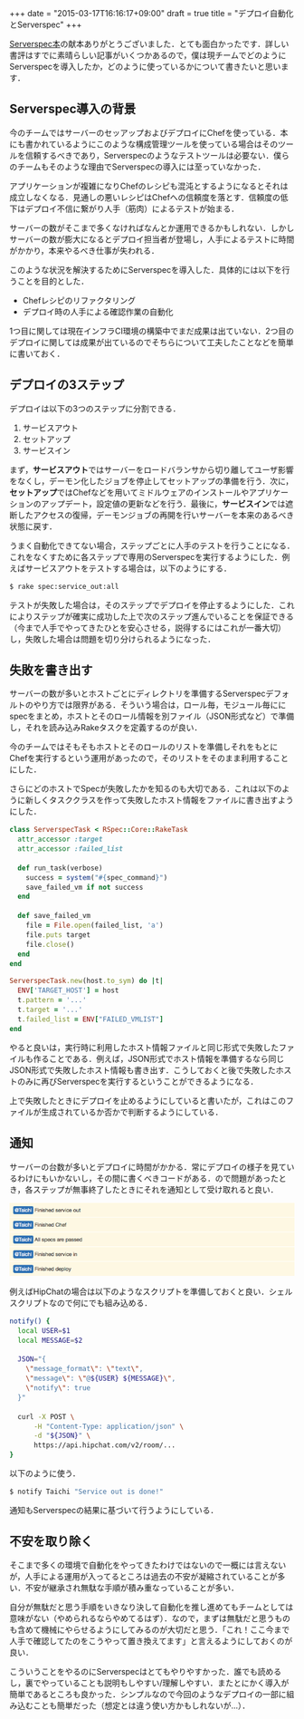 +++
date = "2015-03-17T16:16:17+09:00"
draft = true
title = "デプロイ自動化とServerspec"
+++

[Serverspec本](http://www.oreilly.co.jp/books/9784873117096/)の献本ありがとうございました．とても面白かったです．詳しい書評はすでに素晴らしい記事がいくつかあるので，僕は現チームでどのようにServerspecを導入したか，どのように使っているかについて書きたいと思います．

## Serverspec導入の背景

今のチームではサーバーのセッアップおよびデプロイにChefを使っている．本にも書かれているようにこのような構成管理ツールを使っている場合はそのツールを信頼するべきであり，Serverspecのようなテストツールは必要ない．僕らのチームもそのような理由でServerspecの導入には至っていなかった．

アプリケーションが複雑になりChefのレシピも混沌とするようになるとそれは成立しなくなる．見通しの悪いレシピはChefへの信頼度を落とす．信頼度の低下はデプロイ不信に繋がり人手（筋肉）によるテストが始まる．

サーバーの数がそこまで多くなければなんとか運用できるかもしれない．しかしサーバーの数が膨大になるとデプロイ担当者が登場し，人手によるテストに時間がかかり，本来やるべき仕事が失われる．

このような状況を解決するためにServerspecを導入した．具体的には以下を行うことを目的とした．

- Chefレシピのリファクタリング
- デプロイ時の人手による確認作業の自動化

1つ目に関しては現在インフラCI環境の構築中でまだ成果は出ていない．2つ目のデプロイに関しては成果が出ているのでそちらについて工夫したことなどを簡単に書いておく．

## デプロイの3ステップ

デプロイは以下の3つのステップに分割できる．

1. サービスアウト
2. セットアップ
3. サービスイン

まず，**サービスアウト**ではサーバーをロードバランサから切り離してユーザ影響をなくし，デーモン化したジョブを停止してセットアップの準備を行う．次に，**セットアップ**ではChefなどを用いてミドルウェアのインストールやアプリケーションのアップデート，設定値の更新などを行う．最後に，**サービスイン**では遮断したアクセスの復帰，デーモンジョブの再開を行いサーバーを本来のあるべき状態に戻す．

うまく自動化できてない場合，ステップごとに人手のテストを行うことになる．これをなくすために各ステップで専用のServerspecを実行するようにした．例えばサービスアウトをテストする場合は，以下のようにする．

```bash
$ rake spec:service_out:all 
```

テストが失敗した場合は，そのステップでデプロイを停止するようにした．これによりステップが確実に成功した上で次のステップ進んでいることを保証できる（今まで人手でやってきたひとを安心させる，説得するにはこれが一番大切）し，失敗した場合は問題を切り分けられるようになった．


## 失敗を書き出す

サーバーの数が多いとホストごとにディレクトリを準備するServerspecデフォルトのやり方では限界がある．そういう場合は，ロール毎，モジュール毎ににspecをまとめ，ホストとそのロール情報を別ファイル（JSON形式など）で準備し，それを読み込みRakeタスクを定義するのが良い．

今のチームではそもそもホストとそのロールのリストを準備しそれをもとにChefを実行するという運用があったので，そのリストをそのまま利用することにした．


さらにどのホストでSpecが失敗したかを知るのも大切である．これは以下のように新しくタスククラスを作って失敗したホスト情報をファイルに書き出すようにした．

```ruby
class ServerspecTask < RSpec::Core::RakeTask
  attr_accessor :target
  attr_accessor :failed_list

  def run_task(verbose)
    success = system("#{spec_command}")
    save_failed_vm if not success
  end

  def save_failed_vm
    file = File.open(failed_list, 'a')
    file.puts target
    file.close()
  end
end
```

```ruby
ServerspecTask.new(host.to_sym) do |t|
  ENV['TARGET_HOST'] = host
  t.pattern = '...'
  t.target = '...'
  t.failed_list = ENV["FAILED_VMLIST"]
end
```

やると良いは，実行時に利用したホスト情報ファイルと同じ形式で失敗したファイルも作ることである．例えば，JSON形式でホスト情報を準備するなら同じJSON形式で失敗したホスト情報も書き出す．こうしておくと後で失敗したホストのみに再びServerspecを実行するということができるようになる．

上で失敗したときにデプロイを止めるようにしていると書いたが，これはこのファイルが生成されているか否かで判断するようにしている．

## 通知

サーバーの台数が多いとデプロイに時間がかかる．常にデプロイの様子を見ているわけにもいかないし，その間に書くべきコードがある．ので問題があったとき，各ステップが無事終了したときにそれを通知として受け取れると良い．

<img src="/images/hipchat-deploy.png" class="image">

例えばHipChatの場合は以下のようなスクリプトを準備しておくと良い．シェルスクリプトなので何にでも組み込める．

```bash
notify() {
  local USER=$1
  local MESSAGE=$2
    
  JSON="{
    \"message_format\": \"text\",
    \"message\": \"@${USER} ${MESSAGE}\",
    \"notify\": true
  }"
    
  curl -X POST \
      -H "Content-Type: application/json" \
      -d "${JSON}" \
      https://api.hipchat.com/v2/room/...
}
```

以下のように使う．

```bash
$ notify Taichi "Service out is done!"
```

通知もServerspecの結果に基づいて行うようにしている．

## 不安を取り除く

そこまで多くの環境で自動化をやってきたわけではないので一概には言えないが，人手による運用が入ってるところは過去の不安が凝縮されていることが多い．不安が継承され無駄な手順が積み重なっていることが多い．

自分が無駄だと思う手順をいきなり決して自動化を推し進めてもチームとしては意味がない（やめられるならやめてるはず）．なので，まずは無駄だと思うものも含めて機械にやらせるようにしてみるのが大切だと思う．「これ！ここ今まで人手で確認してたのをこうやって置き換えてます」と言えるようにしておくのが良い．

こういうことをやるのにServerspecはとてもやりやすかった．誰でも読めるし，裏でやっていることも説明もしやすい/理解しやすい．またとにかく導入が簡単であるところも良かった．シンプルなので今回のようなデプロイの一部に組み込むことも簡単だった（想定とは違う使い方かもしれないが...）．
